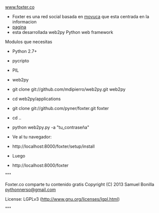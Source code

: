 www.foxter.co

- Foxter es una red social basada en [movuca](github.com/rochacbruno/Movuca) que esta centrada en la informacion
- [pagina](http://foxter.co)
- esta desarrollada web2py Python web framework

Modulos que necesitas

- Python 2.7+
- pycripto
- PIL
- web2py

- git clone git://github.com/mdipierro/web2py.git web2py
- cd web2py/applications
- git clone git://github.com/pyner/foxter.git foxter
- cd ..
- python web2py.py -a "tu_contraseña"

- Ve al tu navegador:
- http://localhost:8000/foxter/setup/install
- Luego
- http://localhost:8000/foxter


"""

Foxter.co comparte tu contenido gratis
Copyright (C) 2013 Samuel Bonilla <pythonnerso@gmail.com>

License: LGPLv3 (http://www.gnu.org/licenses/lgpl.html)

"""
